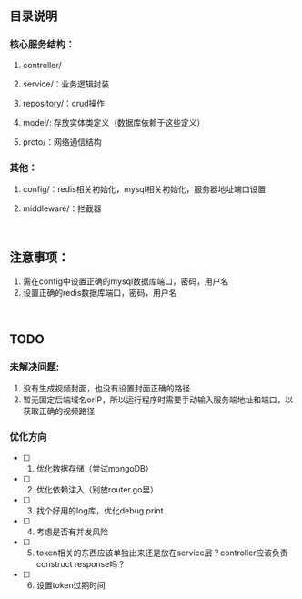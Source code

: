 ## 目录说明

### 核心服务结构：

1. controller/

2. service/：业务逻辑封装

3. repository/：crud操作

4. model/: 存放实体类定义（数据库依赖于这些定义）

5. proto/：网络通信结构

### 其他：
1. config/：redis相关初始化，mysql相关初始化，服务器地址端口设置

2. middleware/：拦截器

<br>

## 注意事项：
1. 需在config中设置正确的mysql数据库端口，密码，用户名
2. 设置正确的redis数据库端口，密码，用户名

<br>

## TODO
### 未解决问题:
1. 没有生成视频封面，也没有设置封面正确的路径
2. 暂无固定后端域名orIP，所以运行程序时需要手动输入服务端地址和端口，以获取正确的视频路径

### 优化方向

- [ ] 1. 优化数据存储（尝试mongoDB）

- [ ] 2. 优化依赖注入（别放router.go里）

- [ ] 3. 找个好用的log库，优化debug print

- [ ] 4. 考虑是否有并发风险

- [ ] 5. token相关的东西应该单独出来还是放在service层？controller应该负责construct response吗？

- [ ] 6. 设置token过期时间